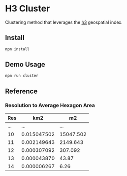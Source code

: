 # H3 Cluster
Clustering method that leverages the [h3](https://h3geo.org) geospatial index.

## Install
```bash
npm install
```

## Demo Usage
```bash
npm run cluster
```

## Reference 
### Resolution to Average Hexagon Area
| Res |	km2 | m2 |
| --- | --- | --- |
| ... | ... | ... |
| 10 | 0.015047502 | 15047.502 |
| 11 | 0.002149643 | 2149.643 |
| 12 | 0.000307092 | 307.092 |
| 13 | 0.000043870 | 43.87 |
| 14 | 0.000006267 | 6.26 |
